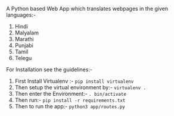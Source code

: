 A Python based Web App which translates webpages in the given languages:-
1. Hindi
2. Malyalam
3. Marathi
4. Punjabi
5. Tamil
6. Telegu

For Installation see the guidelines:-
1. First Install Virtualenv :-
 `pip install virtualenv`
2. Then setup the virtual environment by:-
  `virtualenv .`
3. Then enter the Environment:-
 `. bin/activate`
4.  Then run:-
  `pip install -r requirements.txt`
5. Then to run the app:-
  `python3 app/routes.py`
